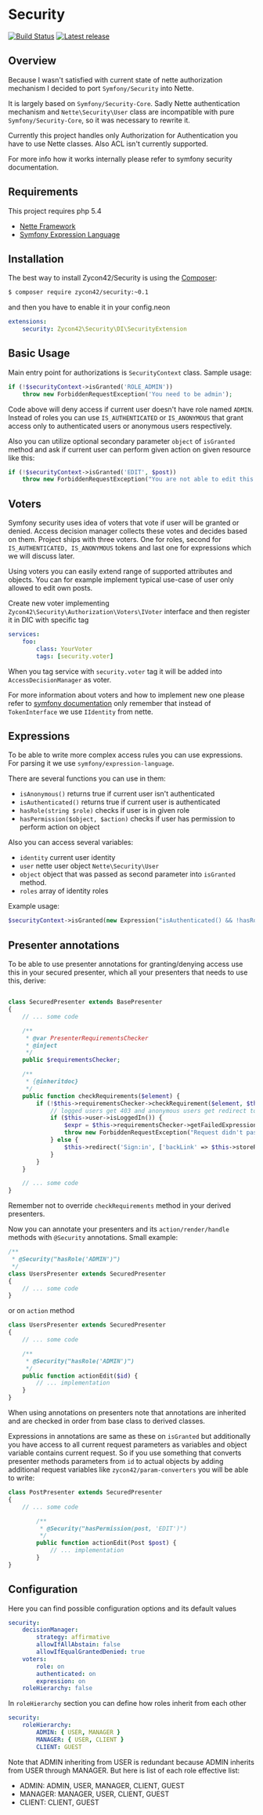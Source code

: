 Security
========

[![Build Status](https://travis-ci.org/Zycon42/Security.svg?branch=master)](https://travis-ci.org/Zycon42/Security)
[![Latest release](https://img.shields.io/packagist/v/zycon42/security.svg)](https://packagist.org/packages/zycon42/security)

Overview
--------

Because I wasn't satisfied with current state of nette authorization mechanism I decided to port `Symfony/Security` into Nette.

It is largely based on `Symfony/Security-Core`. Sadly Nette authentication mechanism and `Nette\Security\User` class are incompatible with pure `Symfony/Security-Core`, so it was necessary to rewrite it.

Currently this project handles only Authorization for Authentication you have to use Nette classes. Also ACL isn't currently supported.

For more info how it works internally please refer to symfony security documentation.

Requirements
--------

This project requires php 5.4

- [Nette Framework](https://github.com/nette/nette)
- [Symfony Expression Language](https://github.com/symfony/expression-language)

Installation
------------

The best way to install Zycon42/Security is using the [Composer](http://getcomposer.org/):

```sh
$ composer require zycon42/security:~0.1
```

and then you have to enable it in your config.neon

```yml
extensions:
	security: Zycon42\Security\DI\SecurityExtension
```

Basic Usage
-----------

Main entry point for authorizations is `SecurityContext` class. Sample usage:

```php
if (!$securityContext->isGranted('ROLE_ADMIN'))
    throw new ForbiddenRequestException('You need to be admin');
```

Code above will deny access if current user doesn't have role named `ADMIN`. Instead of roles you can use `IS_AUTHENTICATED` or `IS_ANONYMOUS` that grant access only to authenticated users or anonymous users respectively.

Also you can utilize optional secondary parameter `object` of `isGranted` method and ask if current user can perform given action on given resource like this:

```php
if (!$securityContext->isGranted('EDIT', $post))
    throw new ForbiddenRequestException("You are not able to edit this $post");
```

Voters
------

Symfony security uses idea of voters that vote if user will be granted or denied. Access decision manager collects these votes and decides based on them. Project ships with three voters. One for roles, second for `IS_AUTHENTICATED, IS_ANONYMOUS` tokens and last one for expressions which we will discuss later.

Using voters you can easily extend range of supported attributes and objects. You can for example implement typical use-case of user only allowed to edit own posts.

Create new voter implementing `Zycon42\Security\Authorization\Voters\IVoter` interface and then register it in DIC with specific tag

```yml
services:
    foo:
        class: YourVoter
        tags: [security.voter]
```

When you tag service with `security.voter` tag it will be added into `AccessDecisionManager` as voter.

For more information about voters and how to implement new one please refer to [symfony documentation](http://symfony.com/doc/current/cookbook/security/voters_data_permission.html) only remember that instead of `TokenInterface` we use `IIdentity` from nette.

Expressions
---------

To be able to write more complex access rules you can use expressions. For parsing it we use `symfony/expression-language`.

There are several functions you can use in them:

- `isAnonymous()` returns true if current user isn't authenticated
- `isAuthenticated()` returns true if current user is authenticated
- `hasRole(string $role)` checks if user is in given role
- `hasPermission($object, $action)` checks if user has permission to perform action on object

Also you can access several variables:

- `identity` current user identity
- `user` nette user object `Nette\Security\User`
- `object` object that was passed as second parameter into `isGranted` method.
- `roles` array of identity roles

Example usage:
```php
$securityContext->isGranted(new Expression("isAuthenticated() && !hasRole('CLIENT')"));
```

Presenter annotations
---------

To be able to use presenter annotations for granting/denying access use this in your secured presenter, which all your presenters that needs to use this, derive:

```php

class SecuredPresenter extends BasePresenter
{
    // ... some code

    /**
     * @var PresenterRequirementsChecker
     * @inject
     */
    public $requirementsChecker;

    /**
     * {@inheritdoc}
     */
    public function checkRequirements($element) {
        if (!$this->requirementsChecker->checkRequirement($element, $this->request)) {
            // logged users get 403 and anonymous users get redirect to sign in
            if ($this->user->isLoggedIn()) {
                $expr = $this->requirementsChecker->getFailedExpression();
                throw new ForbiddenRequestException("Request didn't passed security expression \"$expr\"");
            } else {
                $this->redirect('Sign:in', ['backLink' => $this->storeRequest()]);
            }
        }
    }

    // ... some code
}
```

Remember not to override `checkRequirements` method in your derived presenters.

Now you can annotate your presenters and its `action/render/handle` methods with `@Security` annotations. Small example:

```php
/**
 * @Security("hasRole('ADMIN')")
 */
class UsersPresenter extends SecuredPresenter
{
    // ... some code
}
```

or on `action` method

```php
class UsersPresenter extends SecuredPresenter
{
    // ... some code

    /**
     * @Security("hasRole('ADMIN')")
     */
    public function actionEdit($id) {
        // ... implementation
    }
}
```

When using annotations on presenters note that annotations are inherited and are checked in order from base class to derived classes.

Expressions in annotations are same as these on `isGranted` but additionally you have access to all current request parameters as variables and object variable contains current request. So if you use something that converts presenter methods parameters from `id` to actual objects by adding additional request variables like `zycon42/param-converters` you will be able to write:

```php
class PostPresenter extends SecuredPresenter
{
    // ... some code

        /**
         * @Security("hasPermission(post, 'EDIT')")
         */
        public function actionEdit(Post $post) {
            // ... implementation
        }
}
```

Configuration
----------

Here you can find possible configuration options and its default values

```yml
security:
    decisionManager:
        strategy: affirmative
        allowIfAllAbstain: false
        allowIfEqualGrantedDenied: true
    voters:
        role: on
        authenticated: on
        expression: on
    roleHierarchy: false
```

In `roleHierarchy` section you can define how roles inherit from each other

```yml
security:
    roleHierarchy:
        ADMIN: { USER, MANAGER }
        MANAGER: { USER, CLIENT }
        CLIENT: GUEST
```

Note that ADMIN inheriting from USER is redundant because ADMIN inherits from USER through MANAGER. But here is list of each role effective list:

- ADMIN: ADMIN, USER, MANAGER, CLIENT, GUEST
- MANAGER: MANAGER, USER, CLIENT, GUEST
- CLIENT: CLIENT, GUEST
